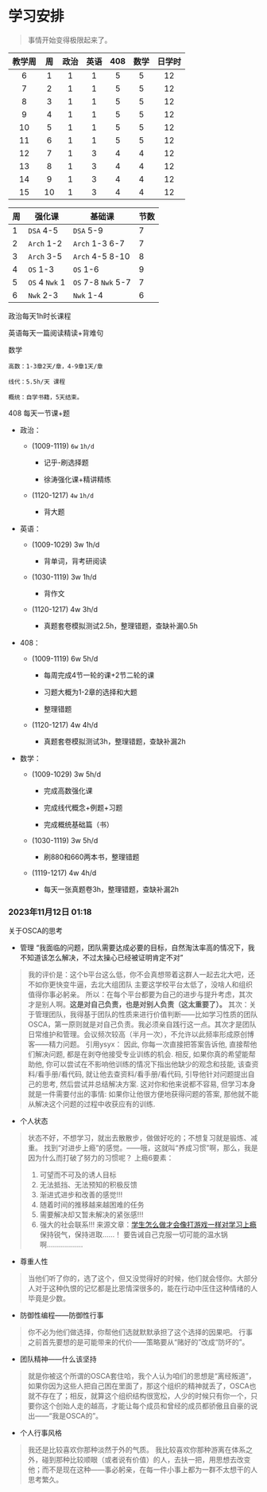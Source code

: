 # 学习安排

> 事情开始变得极限起来了。

| 教学周 |  周  | 政治 | 英语 | 408  | 数学 | 日学时 |
| :----: | :--: | :--: | :--: | :--: | :--: | :----: |
|   6    |  1   |  1   |  1   |  5   |  5   |   12   |
|   7    |  2   |  1   |  1   |  5   |  5   |   12   |
|   8    |  3   |  1   |  1   |  5   |  5   |   12   |
|   9    |  4   |  1   |  1   |  5   |  5   |   12   |
|   10   |  5   |  1   |  1   |  5   |  5   |   12   |
|   11   |  6   |  1   |  1   |  5   |  5   |   12   |
|   12   |  7   |  1   |  3   |  4   |  4   |   12   |
|   13   |  8   |  1   |  3   |  4   |  4   |   12   |
|   14   |  9   |  1   |  3   |  4   |  4   |   12   |
|   15   |  10  |  1   |  3   |  4   |  4   |   12   |

| 周   | 强化课         | 基础课             | 节数 |
| ---- | -------------- | ------------------ | ---- |
| 1    | `DSA` 4-5      | `DSA` 5-9          | 7    |
| 2    | `Arch` 1-2     | `Arch` 1-3 6-7     | 7    |
| 3    | `Arch` 3-5     | `Arch` 4-5 8-10    | 8    |
| 4    | `OS` 1-3       | `OS` 1-6           | 9    |
| 5    | `OS` 4 `Nwk` 1 | `OS` 7-8 `Nwk` 5-7 | 7    |
| 6    | `Nwk` 2-3      | `Nwk` 1-4          | 6    |

政治每天1h时长课程

英语每天一篇阅读精读+背难句

数学

    高数：1-3章2天/章，4-9章1天/章

	线代：5.5h/天 课程

	概统：自学书籍，5天结束。

408 每天一节课+题


- 政治： 

    - (1009-1119) `6w` `1h/d`

        - 记乎-刷选择题

        - 徐涛强化课+精讲精练 

    - (1120-1217) `4w` `1h/d`

        - 背大题

- 英语：

    - (1009-1029) 3w 1h/d

        - 背单词，背考研阅读 

	- (1030-1119) 3w 1h/d

        - 背作文 

    - (1120-1217) 4w 3h/d

        - 真题套卷模拟测试2.5h，整理错题，查缺补漏0.5h

- 408： 

    - (1009-1119) 6w 5h/d

        - 每周完成4节一轮的课+2节二轮的课

        - 习题大概为1-2章的选择和大题

        - 整理错题

    - (1120-1217) 4w 4h/d

        - 真题套卷模拟测试3h，整理错题，查缺补漏2h

- 数学：

    - (1009-1029) 3w 5h/d

        - 完成高数强化课

        - 完成线代概念+例题+习题

        - 完成概统基础篇（书）

    - (1030-1119) 3w 5h/d

        - 刷880和660两本书，整理错题

    - (1119-1217) 4w 4h/d

        - 每天一张真题卷3h，整理错题，查缺补漏2h

<!--

- 一生一芯：

    - (0729-0820) 3w 4h/d

        - 复习C语言

        - 搭建verilator仿真环境

        - 数字电路基础实验

        - 完成PA1

        - 准备入学答辩

    - (0821-0903) 2w 4h/d

        > 这个阶段主要任务是在开学前交付一个模仿成功的rCore
        
        - 支持RV32IM的NEMU
        
        - 用RTL实现最简单的处理器
        
        - 运行时环境和基础设施

    - (0904-1008) 5w 2h/d

        - 尽力完成B阶段内容

-->

### 2023年11月12日 01:18

关于OSCA的思考

- 管理
“我面临的问题，团队需要达成必要的目标，自然淘汰率高的情况下，我不知道该怎么解决，不过太操心已经被证明肯定不对”
> 我的评价是：这个b平台这么低，你不会真想带着这群人一起去北大吧，还不如你更快变牛逼，去北大组团队
> 主要这学校平台太低了，没啥人和组织值得你事必躬亲。
所以：在每个平台都要为自己的进步与提升考虑，其次才是别人啊。**这是对自己负责，也是对别人负责（这太重要了）。**
其次：关于管理团队，我得基于团队的性质来进行价值判断——比如学习性质的团队OSCA，第一原则就是对自己负责。我必须亲自践行这一点。其次才是团队日常维护和管理。会议频次较高（半月一次），不允许以此频率形成原创博客——精力问题。
引用ysyx：
> 因此, 你每一次直接把答案告诉他, 直接帮他们解决问题, 都是在剥夺他接受专业训练的机会. 相反, 如果你真的希望能帮助他, 你可以尝试在不影响他训练的情况下指出他缺少的观念和技能, 该查资料/看手册/看代码, 就让他去查资料/看手册/看代码, 引导他针对问题提出自己的思考, 然后尝试并总结解决方案. 这对你和他来说都不容易, 但学习本身就是一件需要付出的事情: 如果你让他很方便地获得问题的答案, 那他就不能从解决这个问题的过程中收获应有的训练.

- 个人状态
> 状态不好，不想学习，就出去散散步，做做好吃的；不想复习就是锻炼、减重。
找到“对进步上瘾”的感觉。——哦，这就叫“养成习惯”啊，那么，我是因为什么而打破了努力的习惯呢？
> 上瘾6要素：
> 1. 可望而不可及的诱人目标
> 2. 无法抵挡、无法预知的积极反馈
> 3. 渐进式进步和改善的感觉!!!
> 4. 随着时间的推移越来越困难的任务
> 5. 需要解决却又暂未解决的紧张感!!!
> 6. 强大的社会联系!!!
> 来源文章：[学生怎么做才会像打游戏一样对学习上瘾](https://zhuanlan.zhihu.com/p/500730713)
保持锐气，保持进取……！
要告诫自己克服一切可能的温水锅啊………………
 
- 尊重人性
> 当他们听了你的，选了这个，但又没觉得好的时候，他们就会怪你。大部分人对于这种仇恨的记忆都是比恩情深很多的，能在行动中压住这种情绪的人毕竟是少数。

- 防御性编程——防御性行事
> 你不必为他们做选择，你帮他们选就默默承担了这个选择的因果吧。
行事之前首先要想的是可能带来的代价——策略要从“赌好的”改成“防坏的”。

- 团队精神——什么该坚持
> 就是你被这个所谓的OSCA套住哈，我个人认为咱们的思想是“离经叛道”，如果你因为这些人把自己困在里面了，那这个组织的精神就丢了，OSCA也就不存在了；相反，就算这个组织结构很宽松，人少的时候只有你一个，只要你这个创始人走的越高，才能让每个成员和曾经的成员都骄傲且自豪的说出——“我是OSCA的”。

- 个人行事风格
> 我还是比较喜欢你那种淡然于外的气质。
> 我比较喜欢你那种游离在体系之外，碰到那种比较顺眼（或者说有价值）的人，去扶一把，用思想去改变他；而不是现在这种——事必躬亲，在每一件小事上都为一群不太想干的人思考繁久。


